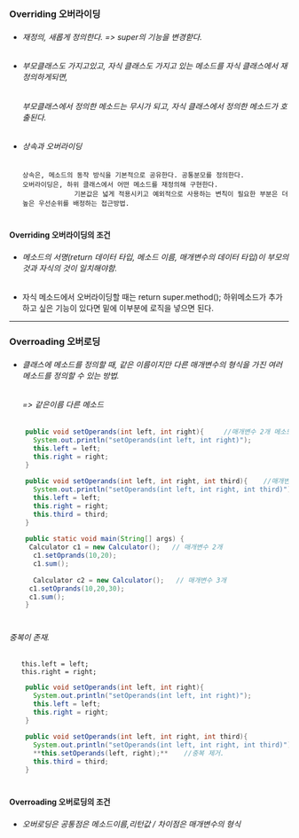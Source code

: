 ### Overriding 오버라이딩
* ###### 재정의, 새롭게 정의한다. => super의 기능을 변경핟다. 
* ###### 부모클래스도 가지고있고, 자식 클래스도 가지고 있는 메소드를 자식 클래스에서 재정의하게되면, 
  ###### 부모클래스에서 정의한 메소드는 무시가 되고, 자식 클래스에서 정의한 메소드가 호출된다. 
* ###### 상속과 오버라이딩
      상속은, 메소드의 동작 방식을 기본적으로 공유한다. 공통분모를 정의한다.
      오버라이딩은, 하위 클래스에서 어떤 메소드를 재정의해 구현한다. 
                   기본값은 넓게 적용시키고 예외적으로 사용하는 변칙이 필요한 부분은 더 높은 우선순위를 배정하는 접근방법.
              
    #  

**Overriding 오버라이딩의 조건**
* ###### 메소드의 서명(return 데이터 타입, 메소드 이름, 매개변수의 데이터 타입)이 부모의 것과 자식의 것이 일치해야함.
* 자식 메소드에서 오버라이딩할 때는 
    return super.method();
            하위메소드가 추가하고 싶은 기능이 있다면 밑에 이부분에 로직을 넣으면 된다. 
            
-------------------------
### Overroading 오버로딩
* ###### 클래스에 메소드를 정의할 때, 같은 이름이지만 다른 매개변수의 형식을 가진 여러 메소드를 정의할 수 있는 방법. 
  ###### => 같은이름 다른 메소드
```java    
    public void setOperands(int left, int right){     //매개변수 2개 메소드 
      System.out.println("setOperands(int left, int right)");
      this.left = left;
      this.right = right;
    }
    
    public void setOperands(int left, int right, int third){    //매개변수 3개 메소드 
      System.out.println("setOperands(int left, int right, int third)");
      this.left = left;
      this.right = right;
      this.third = third;
    }
    
    public static void main(String[] args) {
     Calculator c1 = new Calculator();   // 매개변수 2개 
      c1.setOprands(10,20);
      c1.sum();
    
      Calculator c2 = new Calculator();   // 매개변수 3개 
     c1.setOprands(10,20,30);
     c1.sum();
    }
 ```   
 #
###### 중복이 존재. 
       this.left = left;
       this.right = right;
```java    
    public void setOperands(int left, int right){     
      System.out.println("setOperands(int left, int right)");
      this.left = left;
      this.right = right;
    }
    
    public void setOperands(int left, int right, int third){    
      System.out.println("setOperands(int left, int right, int third)");
      **this.setOperands(left, right);**    //중복 제거. 
      this.third = third;
    }      
``` 
#
**Overroading 오버로딩의 조건**
 * ###### 오버로딩은 공통점은 메소드이름,리턴값 / 차이점은 매개변수의 형식 
